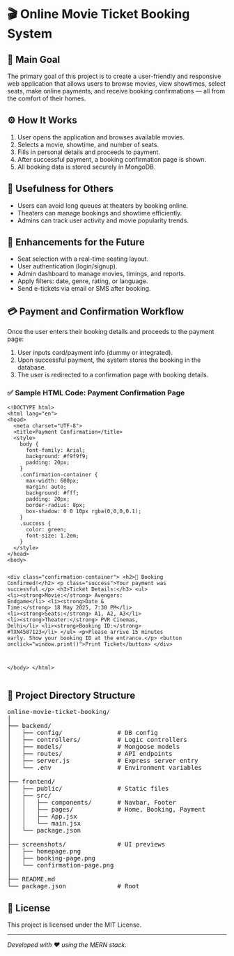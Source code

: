 
  <h1>🎬 Online Movie Ticket Booking System</h1>

  <h2>📌 Main Goal</h2>
  <p>
    The primary goal of this project is to create a user-friendly and responsive web application that allows users to browse movies, view showtimes, select seats, make online payments, and receive booking confirmations — all from the comfort of their homes.
  </p>

  <h2>⚙️ How It Works</h2>
  <ol>
    <li>User opens the application and browses available movies.</li>
    <li>Selects a movie, showtime, and number of seats.</li>
    <li>Fills in personal details and proceeds to payment.</li>
    <li>After successful payment, a booking confirmation page is shown.</li>
    <li>All booking data is stored securely in MongoDB.</li>
  </ol>

  <h2>🌟 Usefulness for Others</h2>
  <ul>
    <li>Users can avoid long queues at theaters by booking online.</li>
    <li>Theaters can manage bookings and showtime efficiently.</li>
    <li>Admins can track user activity and movie popularity trends.</li>
  </ul>

  <h2>🚀 Enhancements for the Future</h2>
  <ul>
    <li>Seat selection with a real-time seating layout.</li>
    <li>User authentication (login/signup).</li>
    <li>Admin dashboard to manage movies, timings, and reports.</li>
    <li>Apply filters: date, genre, rating, or language.</li>
    <li>Send e-tickets via email or SMS after booking.</li>
  </ul>

  <h2>💳 Payment and Confirmation Workflow</h2>
  <p>
    Once the user enters their booking details and proceeds to the payment page:
  </p>
  <ol>
    <li>User inputs card/payment info (dummy or integrated).</li>
    <li>Upon successful payment, the system stores the booking in the database.</li>
    <li>The user is redirected to a confirmation page with booking details.</li>
  </ol>

  <h3>✅ Sample HTML Code: Payment Confirmation Page</h3>
  <pre><code>&lt;!DOCTYPE html&gt;
&lt;html lang="en"&gt;
&lt;head&gt;
  &lt;meta charset="UTF-8"&gt;
  &lt;title&gt;Payment Confirmation&lt;/title&gt;
  &lt;style&gt;
    body {
      font-family: Arial;
      background: #f9f9f9;
      padding: 20px;
    }
    .confirmation-container {
      max-width: 600px;
      margin: auto;
      background: #fff;
      padding: 20px;
      border-radius: 8px;
      box-shadow: 0 0 10px rgba(0,0,0,0.1);
    }
    .success {
      color: green;
      font-size: 1.2em;
    }
  &lt;/style&gt;
&lt;/head&gt;
&lt;body&gt;

  &lt;div class="confirmation-container"&gt;
    &lt;h2&gt;🎉 Booking Confirmed!&lt;/h2&gt;
    &lt;p class="success"&gt;Your payment was successful.&lt;/p&gt;
    &lt;h3&gt;Ticket Details:&lt;/h3&gt;
    &lt;ul&gt;
      &lt;li&gt;&lt;strong&gt;Movie:&lt;/strong&gt; Avengers: Endgame&lt;/li&gt;
      &lt;li&gt;&lt;strong&gt;Date &amp; Time:&lt;/strong&gt; 18 May 2025, 7:30 PM&lt;/li&gt;
      &lt;li&gt;&lt;strong&gt;Seats:&lt;/strong&gt; A1, A2, A3&lt;/li&gt;
      &lt;li&gt;&lt;strong&gt;Theater:&lt;/strong&gt; PVR Cinemas, Delhi&lt;/li&gt;
      &lt;li&gt;&lt;strong&gt;Booking ID:&lt;/strong&gt; #TXN4587123&lt;/li&gt;
    &lt;/ul&gt;
    &lt;p&gt;Please arrive 15 minutes early. Show your booking ID at the entrance.&lt;/p&gt;
    &lt;button onclick="window.print()"&gt;Print Ticket&lt;/button&gt;
  &lt;/div&gt;

&lt;/body&gt;
&lt;/html&gt;
</code></pre>

  <h2>📁 Project Directory Structure</h2>
  <pre>
online-movie-ticket-booking/
│
├── backend/
│   ├── config/               # DB config
│   ├── controllers/          # Logic controllers
│   ├── models/               # Mongoose models
│   ├── routes/               # API endpoints
│   ├── server.js             # Express server entry
│   └── .env                  # Environment variables
│
├── frontend/
│   ├── public/               # Static files
│   ├── src/
│   │   ├── components/       # Navbar, Footer
│   │   ├── pages/            # Home, Booking, Payment
│   │   ├── App.jsx
│   │   └── main.jsx
│   └── package.json
│
├── screenshots/              # UI previews
│   ├── homepage.png
│   ├── booking-page.png
│   └── confirmation-page.png
│
├── README.md
└── package.json              # Root
</pre>

  <h2>📄 License</h2>
  <p>This project is licensed under the MIT License.</p>

  <hr>

  <p><em>Developed with ❤️ using the MERN stack.</em></p>

</body>
</html>
